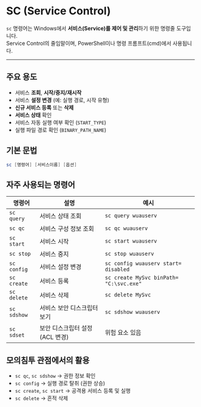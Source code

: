 # SC (Service Control)

`sc` 명령어는 Windows에서 **서비스(Service)를 제어 및 관리**하기 위한 명령줄 도구입니다.\
Service Control의 줄임말이며, PowerShell이나 명령 프롬프트(cmd)에서 사용됩니다.

***

## 주요 용도

* 서비스 **조회**, **시작/중지/재시작**
* 서비스 **설정 변경** (예: 실행 경로, 시작 유형)
* **신규 서비스 등록** 또는 **삭제**
* **서비스 상태** 확인
* 서비스 자동 실행 여부 확인 (`START_TYPE`)
* 실행 파일 경로 확인 (`BINARY_PATH_NAME`)



## 기본 문법

```powershell
sc [명령어] [서비스이름] [옵션]
```



## 자주 사용되는 명령어&#x20;

| 명령어         | 설명                   | 예시                                      |
| ----------- | -------------------- | --------------------------------------- |
| `sc query`  | 서비스 상태 조회            | `sc query wuauserv`                     |
| `sc qc`     | 서비스 구성 정보 조회         | `sc qc wuauserv`                        |
| `sc start`  | 서비스 시작               | `sc start wuauserv`                     |
| `sc stop`   | 서비스 중지               | `sc stop wuauserv`                      |
| `sc config` | 서비스 설정 변경            | `sc config wuauserv start= disabled`    |
| `sc create` | 서비스 등록               | `sc create MySvc binPath= "C:\svc.exe"` |
| `sc delete` | 서비스 삭제               | `sc delete MySvc`                       |
| `sc sdshow` | 서비스 보안 디스크립터 보기      | `sc sdshow wuauserv`                    |
| `sc sdset`  | 보안 디스크립터 설정 (ACL 변경) | 위험 요소 있음                                |



## 모의침투 관점에서의 활용

* `sc qc`, `sc sdshow` → 권한 정보 확인
* `sc config` → 실행 경로 탈취 (권한 상승)
* `sc create`, `sc start` → 공격용 서비스 등록 및 실행
* `sc delete` → 흔적 삭제

